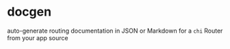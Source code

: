 # docgen
auto-generate routing documentation in JSON or Markdown for a `chi` Router from your app source
